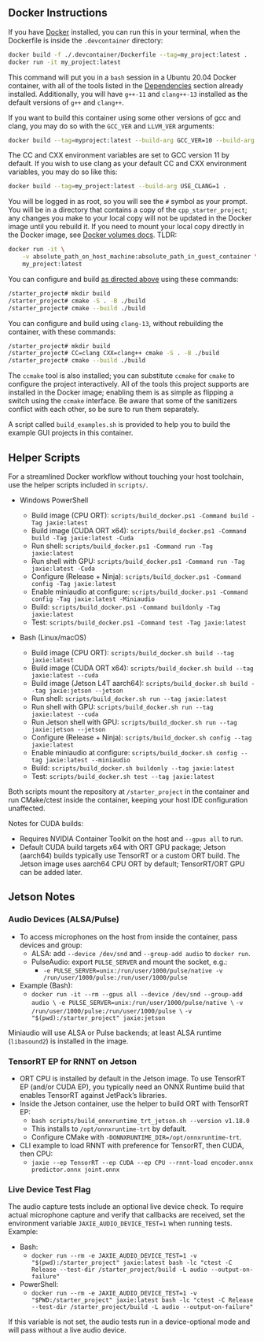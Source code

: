 ## Docker Instructions

If you have [Docker](https://www.docker.com/) installed, you can run this
in your terminal, when the Dockerfile is inside the `.devcontainer` directory:

```bash
docker build -f ./.devcontainer/Dockerfile --tag=my_project:latest .
docker run -it my_project:latest
```

This command will put you in a `bash` session in a Ubuntu 20.04 Docker container,
with all of the tools listed in the [Dependencies](#dependencies) section already installed.
Additionally, you will have `g++-11` and `clang++-13` installed as the default
versions of `g++` and `clang++`.

If you want to build this container using some other versions of gcc and clang,
you may do so with the `GCC_VER` and `LLVM_VER` arguments:

```bash
docker build --tag=myproject:latest --build-arg GCC_VER=10 --build-arg LLVM_VER=11 .
```

The CC and CXX environment variables are set to GCC version 11 by default.
If you wish to use clang as your default CC and CXX environment variables, you
may do so like this:

```bash
docker build --tag=my_project:latest --build-arg USE_CLANG=1 .
```

You will be logged in as root, so you will see the `#` symbol as your prompt.
You will be in a directory that contains a copy of the `cpp_starter_project`;
any changes you make to your local copy will not be updated in the Docker image
until you rebuild it.
If you need to mount your local copy directly in the Docker image, see
[Docker volumes docs](https://docs.docker.com/storage/volumes/).
TLDR:

```bash
docker run -it \
	-v absolute_path_on_host_machine:absolute_path_in_guest_container \
	my_project:latest
```

You can configure and build [as directed above](#build) using these commands:

```bash
/starter_project# mkdir build
/starter_project# cmake -S . -B ./build
/starter_project# cmake --build ./build
```

You can configure and build using `clang-13`, without rebuilding the container,
with these commands:

```bash
/starter_project# mkdir build
/starter_project# CC=clang CXX=clang++ cmake -S . -B ./build
/starter_project# cmake --build ./build
```

The `ccmake` tool is also installed; you can substitute `ccmake` for `cmake` to
configure the project interactively.
All of the tools this project supports are installed in the Docker image;
enabling them is as simple as flipping a switch using the `ccmake` interface.
Be aware that some of the sanitizers conflict with each other, so be sure to
run them separately.

A script called `build_examples.sh` is provided to help you to build the example
GUI projects in this container.


## Helper Scripts

For a streamlined Docker workflow without touching your host toolchain, use the helper scripts included in `scripts/`.

- Windows PowerShell
  - Build image (CPU ORT): `scripts/build_docker.ps1 -Command build -Tag jaxie:latest`
  - Build image (CUDA ORT x64): `scripts/build_docker.ps1 -Command build -Tag jaxie:latest -Cuda`
  - Run shell: `scripts/build_docker.ps1 -Command run -Tag jaxie:latest`
  - Run shell with GPU: `scripts/build_docker.ps1 -Command run -Tag jaxie:latest -Cuda`
  - Configure (Release + Ninja): `scripts/build_docker.ps1 -Command config -Tag jaxie:latest`
  - Enable miniaudio at configure: `scripts/build_docker.ps1 -Command config -Tag jaxie:latest -Miniaudio`
  - Build: `scripts/build_docker.ps1 -Command buildonly -Tag jaxie:latest`
  - Test: `scripts/build_docker.ps1 -Command test -Tag jaxie:latest`

- Bash (Linux/macOS)
  - Build image (CPU ORT): `scripts/build_docker.sh build --tag jaxie:latest`
  - Build image (CUDA ORT x64): `scripts/build_docker.sh build --tag jaxie:latest --cuda`
  - Build image (Jetson L4T aarch64): `scripts/build_docker.sh build --tag jaxie:jetson --jetson`
  - Run shell: `scripts/build_docker.sh run --tag jaxie:latest`
  - Run shell with GPU: `scripts/build_docker.sh run --tag jaxie:latest --cuda`
  - Run Jetson shell with GPU: `scripts/build_docker.sh run --tag jaxie:jetson --jetson`
  - Configure (Release + Ninja): `scripts/build_docker.sh config --tag jaxie:latest`
  - Enable miniaudio at configure: `scripts/build_docker.sh config --tag jaxie:latest --miniaudio`
  - Build: `scripts/build_docker.sh buildonly --tag jaxie:latest`
  - Test: `scripts/build_docker.sh test --tag jaxie:latest`

Both scripts mount the repository at `/starter_project` in the container and run CMake/ctest inside the container, keeping your host IDE configuration unaffected.

Notes for CUDA builds:
- Requires NVIDIA Container Toolkit on the host and `--gpus all` to run.
- Default CUDA build targets x64 with ORT GPU package; Jetson (aarch64) builds typically use TensorRT or a custom ORT build. The Jetson image uses aarch64 CPU ORT by default; TensorRT/ORT GPU can be added later.

## Jetson Notes

### Audio Devices (ALSA/Pulse)
- To access microphones on the host from inside the container, pass devices and group:
  - ALSA: add `--device /dev/snd` and `--group-add audio` to `docker run`.
  - PulseAudio: export `PULSE_SERVER` and mount the socket, e.g.:
    - `-e PULSE_SERVER=unix:/run/user/1000/pulse/native -v /run/user/1000/pulse:/run/user/1000/pulse`
- Example (Bash):
  - `docker run -it --rm --gpus all --device /dev/snd --group-add audio \`
    `-e PULSE_SERVER=unix:/run/user/1000/pulse/native \`
    `-v /run/user/1000/pulse:/run/user/1000/pulse \`
    `-v "$(pwd):/starter_project" jaxie:jetson`

Miniaudio will use ALSA or Pulse backends; at least ALSA runtime (`libasound2`) is installed in the image.

### TensorRT EP for RNNT on Jetson
- ORT CPU is installed by default in the Jetson image. To use TensorRT EP (and/or CUDA EP), you typically need an ONNX Runtime build that enables TensorRT against JetPack’s libraries.
- Inside the Jetson container, use the helper to build ORT with TensorRT EP:
  - `bash scripts/build_onnxruntime_trt_jetson.sh --version v1.18.0`
  - This installs to `/opt/onnxruntime-trt` by default.
  - Configure CMake with `-DONNXRUNTIME_DIR=/opt/onnxruntime-trt`.
- CLI example to load RNNT with preference for TensorRT, then CUDA, then CPU:
  - `jaxie --ep TensorRT --ep CUDA --ep CPU --rnnt-load encoder.onnx predictor.onnx joint.onnx`

### Live Device Test Flag

The audio capture tests include an optional live device check. To require actual microphone capture and verify that callbacks are received, set the environment variable `JAXIE_AUDIO_DEVICE_TEST=1` when running tests. Example:

- Bash:
  - `docker run --rm -e JAXIE_AUDIO_DEVICE_TEST=1 -v "$(pwd):/starter_project" jaxie:latest bash -lc "ctest -C Release --test-dir /starter_project/build -L audio --output-on-failure"`
- PowerShell:
  - `docker run --rm -e JAXIE_AUDIO_DEVICE_TEST=1 -v "$PWD:/starter_project" jaxie:latest bash -lc "ctest -C Release --test-dir /starter_project/build -L audio --output-on-failure"`

If this variable is not set, the audio tests run in a device-optional mode and will pass without a live audio device.

